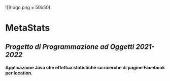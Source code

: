 ![](logo.png = 50x50)
# MetaStats
## _Progetto di Programmazione ad Oggetti 2021-2022_
#### Applicazione Java che effettua statistiche su ricerche di pagine Facebook per location.

